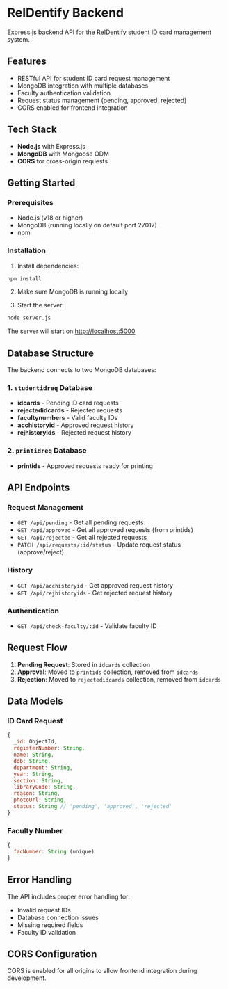 # ReIDentify Backend

Express.js backend API for the ReIDentify student ID card management system.

## Features

- RESTful API for student ID card request management
- MongoDB integration with multiple databases
- Faculty authentication validation
- Request status management (pending, approved, rejected)
- CORS enabled for frontend integration

## Tech Stack

- **Node.js** with Express.js
- **MongoDB** with Mongoose ODM
- **CORS** for cross-origin requests

## Getting Started

### Prerequisites

- Node.js (v18 or higher)
- MongoDB (running locally on default port 27017)
- npm

### Installation

1. Install dependencies:
```bash
npm install
```

2. Make sure MongoDB is running locally

3. Start the server:
```bash
node server.js
```

The server will start on [http://localhost:5000](http://localhost:5000)

## Database Structure

The backend connects to two MongoDB databases:

### 1. `studentidreq` Database
- **idcards** - Pending ID card requests
- **rejectedidcards** - Rejected requests
- **facultynumbers** - Valid faculty IDs
- **acchistoryid** - Approved request history
- **rejhistoryids** - Rejected request history

### 2. `printidreq` Database
- **printids** - Approved requests ready for printing

## API Endpoints

### Request Management
- `GET /api/pending` - Get all pending requests
- `GET /api/approved` - Get all approved requests (from printids)
- `GET /api/rejected` - Get all rejected requests
- `PATCH /api/requests/:id/status` - Update request status (approve/reject)

### History
- `GET /api/acchistoryid` - Get approved request history
- `GET /api/rejhistoryids` - Get rejected request history

### Authentication
- `GET /api/check-faculty/:id` - Validate faculty ID

## Request Flow

1. **Pending Request**: Stored in `idcards` collection
2. **Approval**: Moved to `printids` collection, removed from `idcards`
3. **Rejection**: Moved to `rejectedidcards` collection, removed from `idcards`

## Data Models

### ID Card Request
```javascript
{
  _id: ObjectId,
  registerNumber: String,
  name: String,
  dob: String,
  department: String,
  year: String,
  section: String,
  libraryCode: String,
  reason: String,
  photoUrl: String,
  status: String // 'pending', 'approved', 'rejected'
}
```

### Faculty Number
```javascript
{
  facNumber: String (unique)
}
```

## Error Handling

The API includes proper error handling for:
- Invalid request IDs
- Database connection issues
- Missing required fields
- Faculty ID validation

## CORS Configuration

CORS is enabled for all origins to allow frontend integration during development.
